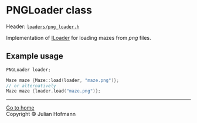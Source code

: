 # PNGLoader class

Header: [`loaders/png_loader.h`](../../src/loaders/png_loader.h)

Implementation of [ILoader](Exporter.md) for loading mazes from *png* files.

## Example usage

```c++
PNGLoader loader;

Maze maze {Maze::load(loader, "maze.png")};
// or alternatively
Maze maze {loader.load("maze.png")};
```

---
[Go to home](../Home.md)\
Copyright © Julian Hofmann

